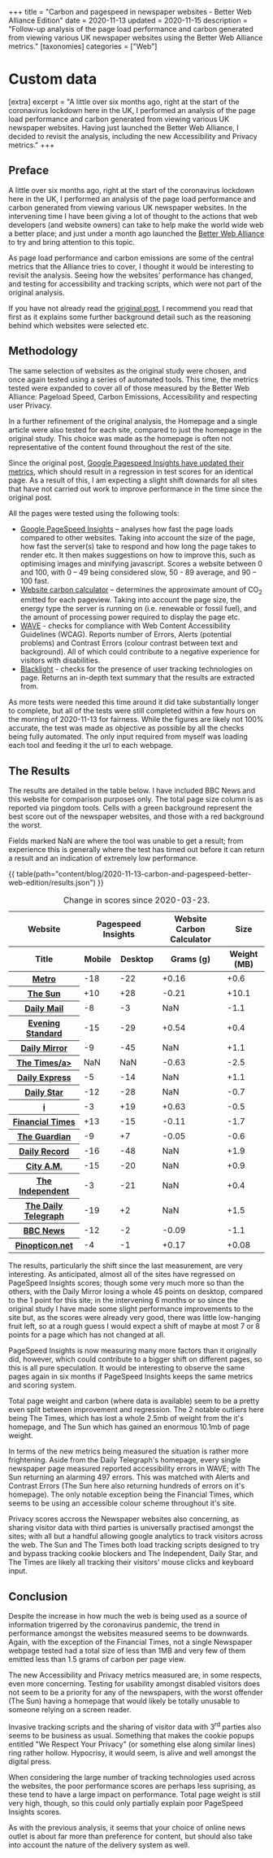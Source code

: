 +++
title = "Carbon and pagespeed in newspaper websites - Better Web Alliance Edition"
date = 2020-11-13
updated = 2020-11-15
description = "Follow-up analysis of the page load performance and carbon generated from viewing various UK newspaper websites using the Better Web Alliance metrics."
[taxonomies]
categories = ["Web"]

# Custom data
[extra]
excerpt = "A little over six months ago, right at the start of the coronavirus lockdown here in the UK, I performed an analysis of the page load performance and carbon generated from viewing various UK newspaper websites. Having just launched the Better Web Alliance, I decided to revisit the analysis, including the new Accessibility and Privacy metrics."
+++
<div class="text-block">

## Preface
A little over six months ago, right at the start of the coronavirus lockdown here in the UK, I performed an analysis of the page load performance and carbon generated from viewing various UK newspaper websites. In the intervening time I have been giving a lot of thought to the actions that web developers (and website owners) can take to help make the world wide web a better place; and just under a month ago launched the [Better Web Alliance](https://www.better-web-alliance.net/) to try and bring attention to this topic.

As page load performance and carbon emissions are some of the central metrics that the Alliance tries to cover, I thought it would be interesting to revisit the analysis. Seeing how the websites' performance has changed, and testing for accessibility and tracking scripts, which were not part of the original analysis.

If you have not already read the [original post](/blog/carbon-and-pagespeed/), I recommend you read that first as it explains some further background detail such as the reasoning behind which websites were selected etc.

## Methodology
The same selection of websites as the original study were chosen, and once again tested using a series of automated tools. This time, the metrics tested were expanded to cover all of those measured by the Better Web Alliance: Pageload Speed, Carbon Emissions, Accessibility and respecting user Privacy.

In a further refinement of the original analysis, the Homepage and a single article were also tested for each site, compared to just the homepage in the original study. This choice was made as the homepage is often not representative of the content found throughout the rest of the site.

Since the original post, [Google Pagespeed Insights have updated their metrics](https://web.dev/lighthouse-whats-new-6.0/), which should result in a regression in test scores for an identical page. As a result of this, I am expecting a slight shift downards for all sites that have not carried out work to improve performance in the time since the original post.

All the pages were tested using the following tools:
- [Google PageSpeed Insights](https://developers.google.com/speed/pagespeed/insights/) – analyses how fast the page loads compared to other websites. Taking into account the size of the page, how fast the server(s) take to respond and how long the page takes to render etc. It then makes suggestions on how to improve this, such as optimising images and minifying javascript. Scores a website between 0 and 100, with 0 – 49 being considered slow, 50 - 89 average, and 90 – 100 fast.
- [Website carbon calculator](https://www.websitecarbon.com/) – determines the approximate amount of CO<sub>2</sub> emitted for each pageview. Taking into account the page size, the energy type the server is running on (i.e. renewable or fossil fuel), and the amount of processing power required to display the page etc.
- [WAVE](https://wave.webaim.org/) - checks for compliance with Web Content Accessibility Guidelines (WCAG). Reports number of Errors, Alerts (potential problems) and Contrast Errors (colour contrast between text and background). All of which could contribute to a negative experience for visitors with disabilities.
- [Blacklight](https://themarkup.org/blacklight) - checks for the presence of user tracking technologies on page. Returns an in-depth text summary that the results are extracted from.

As more tests were needed this time around it did take substantially longer to complete, but all of the tests were still completed within a few hours on the morning of 2020-11-13 for fairness. While the figures are likely not 100% accurate, the test was made as objective as possible by all the checks being fully automated. The only input required from myself was loading each tool and feeding it the url to each webpage.

## The Results
The results are detailed in the table below. I have included BBC News and this website for comparison purposes only. The total page size column is as reported via pingdom tools. Cells with a green background represent the best score out of the newspaper websites, and those with a red background the worst.

Fields marked NaN are where the tool was unable to get a result; from experience this is generally where the test has timed out before it can return a result and an indication of extremely low performance.

{{ table(path="content/blog/2020-11-13-carbon-and-pagespeed-better-web-edition/results.json") }}

<div class="table-wrapper">
    <table>
        <caption>Change in scores since 2020-03-23.</caption>
        <thead>
            <tr>
                <th scope="col">Website</th>
                <th scope="col" colspan="2">Pagespeed Insights</th>
                <th scope="col">Website Carbon Calculator</th>
                <th scope="col">Size</th>
            </tr>
            <tr>
                <th scope="col">Title</th>
                <th scope="col">Mobile</th>
                <th scope="col">Desktop</th>
                <th scope="col">Grams (g)</th>
                <th scope="col">Weight (MB)</th>
            </tr>
        </thead>
        <tbody>
            <tr>
                <th scope="row"><a href="https://www.metro.news/">Metro</a></th>
                <td class="bad">-18</td>
                <td class="bad">-22</td>
                <td class="bad">+0.16</td>
                <td class="bad">+0.6</td>
            </tr>
            <tr>
                <th scope="row"><a href="https://www.thesun.co.uk/">The Sun</a></th>
                <td class="good">+10</td>
                <td class="good">+28</td>
                <td class="good">-0.21</td>
                <td class="bad">+10.1</td>
            </tr>
            <tr>
                <th scope="row"><a href="http://dailymail.co.uk/">Daily Mail</a></th>
                <td class="bad">-8</td>
                <td class="bad">-3</td>
                <td>NaN</td>
                <td class="good">-1.1</td>
            </tr>
            <tr>
                <th scope="row"><a href="https://www.standard.co.uk/">Evening Standard</a></th>
                <td class="bad">-15</td>
                <td class="bad">-29</td>
                <td class="bad">+0.54</td>
                <td class="bad">+0.4</td>
            </tr>
            <tr>
                <th scope="row"><a href="http://mirror.co.uk/">Daily Mirror</a></th>
                <td class="bad">-9</td>
                <td class="bad">-45</td>
                <td>NaN</td>
                <td class="bad">+1.1</td>
            </tr>
            <tr>
                <th scope="row"><a href="https://www.thetimes.co.uk/">The Times/a></th>
                <td>NaN</td>
                <td>NaN</td>
                <td class="good">-0.63</td>
                <td class="good">-2.5</td>
            </tr>
            <tr>
                <th scope="row"><a href="http://www.express.co.uk/">Daily Express</a></th>
                <td class="bad">-5</td>
                <td class="bad">-14</td>
                <td>NaN</td>
                <td class="bad">+1.1</td>
            </tr>
            <tr>
                <th scope="row"><a href="http://www.dailystar.co.uk/">Daily Star</a></th>
                <td class="bad">-12</td>
                <td class="bad">-28</td>
                <td>NaN</td>
                <td class="good">-0.7</td>
            </tr>
            <tr>
                <th scope="row"><a href="http://inews.co.uk/">i</a></th>
                <td class="bad">-3</td>
                <td class="good">+19</td>
                <td class="bad">+0.63</td>
                <td class="good">-0.5</td>
            </tr>
            <tr>
                <th scope="row"><a href="https://www.ft.com/">Financial Times</a></th>
                <td class="good">+13</td>
                <td class="bad">-15</td>
                <td class="good">-0.11</td>
                <td class="good">-1.7</td>
            </tr>
            <tr>
                <th scope="row"><a href="https://theguardian.com/">The Guardian</a></th>
                <td class="bad">-9</td>
                <td class="good">+7</td>
                <td class="good">-0.05</td>
                <td class="good">-0.6</td>
            </tr>
            <tr>
                <th scope="row"><a href="http://www.dailyrecord.co.uk/">Daily Record</a></th>
                <td class="bad">-16</td>
                <td class="bad">-48</td>
                <td>NaN</td>
                <td class="bad">+1.9</td>
            </tr>
            <tr>
                <th scope="row"><a href="http://www.cityam.com/">City A.M.</a></th>
                <td class="bad">-15</td>
                <td class="bad">-20</td>
                <td>NaN</td>
                <td class="bad">+0.9</td>
            </tr>
            <tr>
                <th scope="row"><a href="https://www.independent.co.uk/">The Independent</a></th>
                <td class="bad">-3</td>
                <td class="bad">-21</td>
                <td >NaN</td>
                <td class="bad">+0.4</td>
            </tr>
            <tr>
                <th scope="row"><a href="https://www.telegraph.co.uk/">The Daily Telegraph</a></th>
                <td class="bad">-19</td>
                <td class="good">+2</td>
                <td >NaN</td>
                <td class="bad">+1.5</td>
            </tr>
            <tr>
                <th scope="row"><a href="https://www.bbc.com/news">BBC News</a></th>
                <td class="bad">-12</td>
                <td class="bad">-2</td>
                <td class="good">-0.09</td>
                <td class="good">-1.1</td>
            </tr>
            <tr>
                <th scope="row"><a href="https://pinopticon.net/">Pinopticon.net</a></th>
                <td class="bad">-4</td>
                <td class="bad">-1</td>
                <td class="bad">+0.17</td>
                <td class="bad">+0.08</td>
            </tr>
        </tbody>
    </table>
</div>

The results, particularly the shift since the last measurement, are very interesting. As anticipated, almost all of the sites have regressed on PageSpeed Insights scores; though some very much more so than the others, with the Daily Mirror losing a whole 45 points on desktop, compared to the 1 point for this site; in the intervening 6 months or so since the original study I have made some slight performance improvements to the site but, as the scores were already very good, there was little low-hanging fruit left, so at a rough guess I would expect a shift of maybe at most 7 or 8 points for a page which has not changed at all.

PageSpeed Insights is now measuring many more factors than it originally did, however, which could contribute to a bigger shift on different pages, so this is all pure speculation. It would be interesting to observe the same pages again in six months if PageSpeed Insights keeps the same metrics and scoring system.

Total page weight and carbon (where data is available) seem to be a pretty even split between improvement and regression. The 2 notable outliers here being The Times, which has lost a whole 2.5mb of weight from the it's homepage, and The Sun which has gained an enormous 10.1mb of page weight.

In terms of the new metrics being measured the situation is rather more frightening. Aside from the Daily Telegraph's homepage, every single newspaper page measured reported accessibility errors in WAVE; with The Sun returning an alarming 497 errors. This was matched with Alerts and Contrast Errors (The Sun here also returning hundreds of errors on it's homepage). The only notable exception being the Financial Times, which seems to be using an accessible colour scheme throughout it's site.

Privacy scores accross the Newspaper websites also concerning, as sharing visitor data with third parties is universally practised amongst the sites; with all but a handful allowing google analytics to track visitors across the web. The Sun and The Times both load tracking scripts designed to try and bypass tracking cookie blockers and The Independent, Daily Star, and The Times are likely all tracking their visitors' mouse clicks and keyboard input.

## Conclusion
Despite the increase in how much the web is being used as a source of information trigerred by the coronavirus pandemic, the trend in performance amongst the websites measured seems to be downwards. Again, with the exception of the Financial Times, not a single Newspaper webpage tested had a total size of less than 1MB and very few of them emitted less than 1.5 grams of carbon per page view.

The new Accessibility and Privacy metrics measured are, in some respects, even more concerning. Testing for usability amongst disabled visitors does not seem to be a priority for any of the newspapers, with the worst offender (The Sun) having a homepage that would likely be totally unusable to someone relying on a screen reader.

Invasive tracking scripts and the sharing of visitor data with 3<sup>rd</sup> parties also seems to be business as usual. Something that makes the cookie popups entitled "We Respect Your Privacy" (or something else along similar lines) ring rather hollow. Hypocrisy, it would seem, is alive and well amongst the digital press.

When considering the large number of tracking technologies used across the websites, the poor performance scores are perhaps less suprising, as these tend to have a large impact on performance. Total page weight is still very high, though, so this could only partially explain poor PageSpeed Insights scores.

As with the previous analysis, it seems that your choice of online news outlet is about far more than preference for content, but should also take into account the nature of the delivery system as well.

</div>